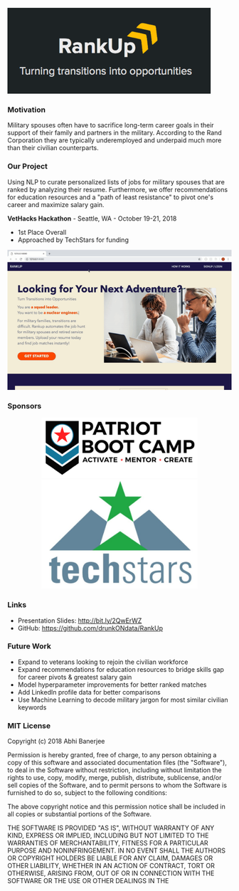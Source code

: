 ![RankUp](data/rankup.png)

### Motivation
Military spouses often have to sacrifice long-term career goals in their support of their family and partners in the military. According to the Rand Corporation they are typically underemployed and underpaid much more than their civilian counterparts.  

### Our Project
Using NLP to curate personalized lists of jobs for military spouses that are ranked by analyzing their resume. Furthermore, we offer recommendations for education resources and a "path of least resistance" to pivot one's career and maximize salary gain. 

**VetHacks Hackathon** - Seattle, WA - October 19-21, 2018
- 1st Place Overall
- Approached by TechStars for funding

![RankUp](data/rankup_demo.gif)

### Sponsors
<p align="center">
  <img src="data/patriotbootcamp.png" width="350" title="Patriot Boot Camp">
  <img src="data/techstars.png" width="350" title="TechStars">
</p>

### Links
- Presentation Slides: http://bit.ly/2QwErWZ
- GitHub: https://github.com/drunkONdata/RankUp

### Future Work
* Expand to veterans looking to rejoin the civilian workforce
* Expand recommendations for education resources to bridge skills gap for career pivots & greatest salary gain
* Model hyperparameter improvements for better ranked matches
* Add LinkedIn profile data for better comparisons
* Use Machine Learning to decode military jargon for most similar civilian keywords

### MIT License
Copyright (c) 2018 Abhi Banerjee

Permission is hereby granted, free of charge, to any person obtaining a copy
of this software and associated documentation files (the "Software"), to deal
in the Software without restriction, including without limitation the rights
to use, copy, modify, merge, publish, distribute, sublicense, and/or sell
copies of the Software, and to permit persons to whom the Software is
furnished to do so, subject to the following conditions:

The above copyright notice and this permission notice shall be included in all
copies or substantial portions of the Software.

THE SOFTWARE IS PROVIDED "AS IS", WITHOUT WARRANTY OF ANY KIND, EXPRESS OR
IMPLIED, INCLUDING BUT NOT LIMITED TO THE WARRANTIES OF MERCHANTABILITY,
FITNESS FOR A PARTICULAR PURPOSE AND NONINFRINGEMENT. IN NO EVENT SHALL THE
AUTHORS OR COPYRIGHT HOLDERS BE LIABLE FOR ANY CLAIM, DAMAGES OR OTHER
LIABILITY, WHETHER IN AN ACTION OF CONTRACT, TORT OR OTHERWISE, ARISING FROM,
OUT OF OR IN CONNECTION WITH THE SOFTWARE OR THE USE OR OTHER DEALINGS IN THE